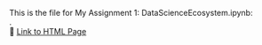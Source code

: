 This is the file for My Assignment 1: DataScienceEcosystem.ipynb:
<br>.<br>
:triangular_flag_on_post: [Link to HTML Page](https://karan-k-shah.github.io/Assignment/DataScienceEcosystem.html)

